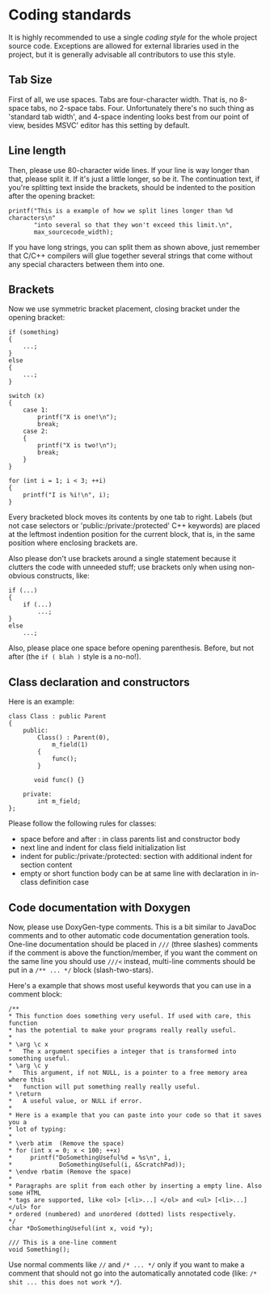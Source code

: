 Coding standards
================
It is highly recommended to use a single *coding style* for the whole project
source code. Exceptions are allowed for external libraries used in the project,
but it is generally advisable all contributors to use this style.

Tab Size
--------
First of all, we use spaces. Tabs are four-character width. That is, no 8-space
tabs, no 2-space tabs. Four. Unfortunately there's no such thing as 'standard
tab width', and 4-space indenting looks best from our point of view, besides MSVC' editor has this setting by default.

Line length
-----------
Then, please use 80-character wide lines. If your line is way longer than that,
please split it. If it's just a little longer, so be it. The continuation text,
if you're splitting text inside the brackets, should be indented to the position
after the opening bracket:

	printf("This is a example of how we split lines longer than %d characters\n"
		   "into several so that they won't exceed this limit.\n",
		   max_sourcecode_width);

If you have long strings, you can split them as shown above, just remember that
C/C++ compilers will glue together several strings that come without any special
characters between them into one.

Brackets
--------
Now we use symmetric bracket placement, closing bracket under the opening bracket:

	if (something)
	{
		...;
	}
	else
	{
		...;
	}

	switch (x)
	{
		case 1:
			printf("X is one!\n");
			break;
		case 2:
		{
			printf("X is two!\n");
			break;
		}
	}

	for (int i = 1; i < 3; ++i)
	{
		printf("I is %i!\n", i);
	}

Every bracketed block moves its contents by one tab to right. Labels (but not case
selectors or 'public:/private:/protected' C++ keywords) are placed at the leftmost
indention position for the current block, that is, in the same position where
enclosing brackets are.

Also please don't use brackets around a single statement because it clutters the
code with unneeded stuff; use brackets only when using non-obvious constructs,
like:

	if (...)
	{
		if (...)
			...;
	}
	else
		...;

Also, please place one space before opening parenthesis. Before, but not after
(the `if ( blah )` style is a no-no!).

Class declaration and constructors
----------------------------------
Here is an example:

	class Class : public Parent
	{
		public:
			Class() : Parent(0),
				m_field(1)
			{
				func();
			}

		   void func() {}

		private:
			int m_field;
	};

Please follow the following rules for classes:

* space before and after : in class parents list and constructor body
* next line and indent for class field initialization list
* indent for public:/private:/protected: section with additional indent
  for section content
* empty or short function body can be at same line with declaration in
  in-class definition case

Code documentation with Doxygen
-------------------------------
Now, please use DoxyGen-type comments. This is a bit similar to JavaDoc comments
and to other automatic code documentation generation tools. One-line documentation
should be placed in `///` (three slashes) comments if the comment is above the
function/member, if you want the comment on the same line you should use `///<`
instead, multi-line comments should be put in a `/** ... */` block (slash-two-stars).

Here's a example that shows most useful keywords that you can use in a comment block:

	/**
	* This function does something very useful. If used with care, this function
	* has the potential to make your programs really really useful.
	*
	* \arg \c x
	*   The x argument specifies a integer that is transformed into something useful.
	* \arg \c y
	*   This argument, if not NULL, is a pointer to a free memory area where this
	*   function will put something really really useful.
	* \return
	*   A useful value, or NULL if error.
	*
	* Here is a example that you can paste into your code so that it saves you a
	* lot of typing:
	*
	* \verb atim  (Remove the space)
	* for (int x = 0; x < 100; ++x)
	*     printf("DoSomethingUseful%d = %s\n", i,
	*             DoSomethingUseful(i, &ScratchPad));
	* \endve rbatim (Remove the space)
	*
	* Paragraphs are split from each other by inserting a empty line. Also some HTML
	* tags are supported, like <ol> [<li>...] </ol> and <ul> [<li>...] </ul> for
	* ordered (numbered) and unordered (dotted) lists respectively.
	*/
	char *DoSomethingUseful(int x, void *y);

	/// This is a one-line comment
	void Something();

Use normal comments like `//` and `/* ... */` only if you want to make a comment
that should not go into the automatically annotated code (like:
`/* shit ... this does not work */`).
